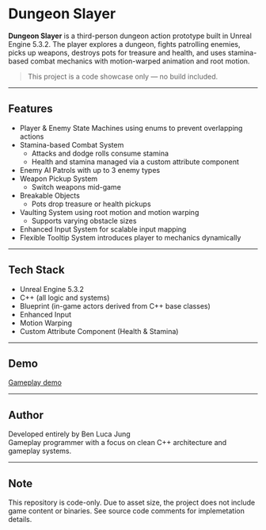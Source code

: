 # Dungeon Slayer

**Dungeon Slayer** is a third-person dungeon action prototype built in Unreal Engine 5.3.2. The player explores a dungeon, fights patrolling enemies, picks up weapons, destroys pots for treasure and health, and uses stamina-based combat mechanics with motion-warped animation and root motion.

> This project is a code showcase only — no build included.

---

## Features

- Player & Enemy State Machines using enums to prevent overlapping actions
- Stamina-based Combat System  
  - Attacks and dodge rolls consume stamina  
  - Health and stamina managed via a custom attribute component
- Enemy AI Patrols with up to 3 enemy types
- Weapon Pickup System  
  - Switch weapons mid-game  
- Breakable Objects  
  - Pots drop treasure or health pickups
- Vaulting System using root motion and motion warping  
  - Supports varying obstacle sizes
- Enhanced Input System for scalable input mapping
- Flexible Tooltip System introduces player to mechanics dynamically

---

## Tech Stack

- Unreal Engine 5.3.2
- C++ (all logic and systems)
- Blueprint (in-game actors derived from C++ base classes)
- Enhanced Input
- Motion Warping
- Custom Attribute Component (Health & Stamina)

---

## Demo

[Gameplay demo](https://youtu.be/ff_GnBkfFFY?si=xIFrBGFx6UZBagJO)

---

## Author

Developed entirely by Ben Luca Jung  
Gameplay programmer with a focus on clean C++ architecture and gameplay systems.

---

## Note

This repository is code-only. Due to asset size, the project does not include game content or binaries. See source code comments for implemetation details.
